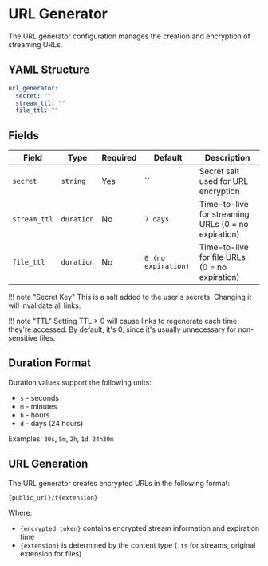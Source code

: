 # URL Generator

The URL generator configuration manages the creation and encryption of streaming URLs.

## YAML Structure

```yaml
url_generator:
  secret: ""
  stream_ttl: ""
  file_ttl: ""
```

## Fields

| Field        | Type       | Required | Default             | Description                                         |
|--------------|------------|----------|---------------------|-----------------------------------------------------|
| `secret`     | `string`   | Yes      | ``                  | Secret salt used for URL encryption                 |
| `stream_ttl` | `duration` | No       | `7 days`            | Time-to-live for streaming URLs (0 = no expiration) |
| `file_ttl`   | `duration` | No       | `0 (no expiration)` | Time-to-live for file URLs (0 = no expiration)      |

!!! note "Secret Key"
    This is a salt added to the user's secrets. Changing it will invalidate all links.

!!! note "TTL"
    Setting TTL > 0 will cause links to regenerate each time they're accessed. By default, it's 0, since it's usually
    unnecessary for non-sensitive files.

## Duration Format

Duration values support the following units:

- `s` - seconds
- `m` - minutes
- `h` - hours
- `d` - days (24 hours)

Examples: `30s`, `5m`, `2h`, `1d`, `24h30m`

## URL Generation

The URL generator creates encrypted URLs in the following format:

```
{public_url}/f{extension}
```

Where:

- `{encrypted_token}` contains encrypted stream information and expiration time
- `{extension}` is determined by the content type (`.ts` for streams, original extension for files)